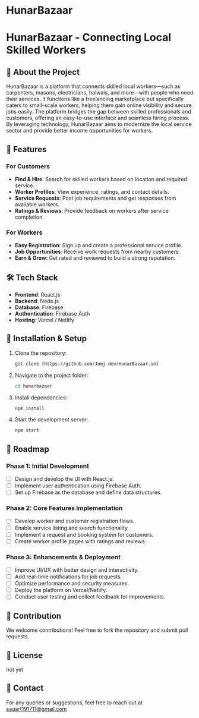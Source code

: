 # HunarBazaar
# HunarBazaar - Connecting Local Skilled Workers

## 🚀 About the Project
HunarBazaar is a platform that connects skilled local workers—such as carpenters, masons, electricians, halwais, and more—with people who need their services. It functions like a freelancing marketplace but specifically caters to small-scale workers, helping them gain online visibility and secure jobs easily. The platform bridges the gap between skilled professionals and customers, offering an easy-to-use interface and seamless hiring process. By leveraging technology, HunarBazaar aims to modernize the local service sector and provide better income opportunities for workers.

## 🌟 Features
### For Customers
- **Find & Hire**: Search for skilled workers based on location and required service.
- **Worker Profiles**: View experience, ratings, and contact details.
- **Service Requests**: Post job requirements and get responses from available workers.
- **Ratings & Reviews**: Provide feedback on workers after service completion.

### For Workers
- **Easy Registration**: Sign up and create a professional service profile.
- **Job Opportunities**: Receive work requests from nearby customers.
- **Earn & Grow**: Get rated and reviewed to build a strong reputation.

## 🛠 Tech Stack
- **Frontend**: React.js
- **Backend**: Node.js
- **Database**: Firebase
- **Authentication**: Firebase Auth
- **Hosting**: Vercel / Netlify

## 📌 Installation & Setup
1. Clone the repository:
   ```sh
   git clone (https://github.com/Jnmj-dev/HunarBazaar.in)
   ```
2. Navigate to the project folder:
   ```sh
   cd hunarbazaar
   ```
3. Install dependencies:
   ```sh
   npm install
   ```
4. Start the development server:
   ```sh
   npm start
   ```

## 🚧 Roadmap
### Phase 1: Initial Development
- [ ] Design and develop the UI with React.js.
- [ ] Implement user authentication using Firebase Auth.
- [ ] Set up Firebase as the database and define data structures.

### Phase 2: Core Features Implementation
- [ ] Develop worker and customer registration flows.
- [ ] Enable service listing and search functionality.
- [ ] Implement a request and booking system for customers.
- [ ] Create worker profile pages with ratings and reviews.

### Phase 3: Enhancements & Deployment
- [ ] Improve UI/UX with better design and interactivity.
- [ ] Add real-time notifications for job requests.
- [ ] Optimize performance and security measures.
- [ ] Deploy the platform on Vercel/Netlify.
- [ ] Conduct user testing and collect feedback for improvements.

## 🤝 Contribution
We welcome contributions! Feel free to fork the repository and submit pull requests.

## 📜 License
not yet

## 📩 Contact
For any queries or suggestions, feel free to reach out at sagart191711@gmail.com
